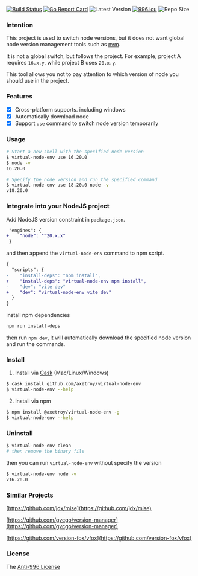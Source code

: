 [![Build Status](https://github.com/axetroy/virtual-node-env/workflows/ci/badge.svg)](https://github.com/axetroy/virtual-node-env/actions)
[![Go Report Card](https://goreportcard.com/badge/github.com/axetroy/virtual-node-env)](https://goreportcard.com/report/github.com/axetroy/virtual-node-env)
![Latest Version](https://img.shields.io/github/v/release/axetroy/virtual-node-env.svg)
[![996.icu](https://img.shields.io/badge/link-996.icu-red.svg)](https://996.icu)
![Repo Size](https://img.shields.io/github/repo-size/axetroy/virtual-node-env.svg)

### Intention

This project is used to switch node versions, but it does not want global node version management tools such as [nvm](https://github.com/nvm-sh/nvm).

It is not a global switch, but follows the project. For example, project A requires `16.x.y`, while project B uses `20.x.y`.

This tool allows you not to pay attention to which version of node you should use in the project.

### Features

- [x] Cross-platform supports. including windows
- [x] Automatically download node
- [x] Support `use` command to switch node version temporarily

### Usage

```bash
# Start a new shell with the specified node version
$ virtual-node-env use 16.20.0
$ node -v
16.20.0

# Specify the node version and run the specified command
$ virtual-node-env use 18.20.0 node -v
v18.20.0
```

### Integrate into your NodeJS project

Add NodeJS version constraint in `package.json`.

```diff
 "engines": {
+    "node": "^20.x.x"
 }
```

and then append the `virtual-node-env` command to npm script.

```diff
{
  "scripts": {
-    "install-deps": "npm install",
+    "install-deps": "virtual-node-env npm install",
-    "dev": "vite dev"
+    "dev": "virtual-node-env vite dev"
  }
}
```

install npm dependencies

```bash
npm run install-deps
```

then run `npm dev`, it will automatically download the specified node version and run the commands.

### Install

1. Install via [Cask](https://github.com/cask-pkg/cask.rs) (Mac/Linux/Windows)

```bash
$ cask install github.com/axetroy/virtual-node-env
$ virtual-node-env --help
```

2. Install via npm

```sh
$ npm install @axetroy/virtual-node-env -g
$ virtual-node-env --help
```

### Uninstall

```bash
$ virtual-node-env clean
# then remove the binary file
```

then you can run `virtual-node-env` without specify the version

```bash
$ virtual-node-env node -v
v16.20.0
```

### Similar Projects

[https://github.com/jdx/mise](https://github.com/jdx/mise)

[https://github.com/gvcgo/version-manager](https://github.com/gvcgo/version-manager)

[https://github.com/version-fox/vfox](https://github.com/version-fox/vfox)

### License

The [Anti-996 License](LICENSE)
